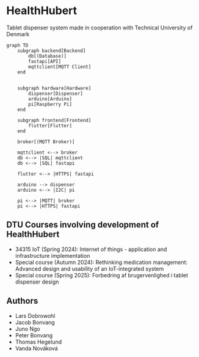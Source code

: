 # HealthHubert
Tablet dispenser system made in cooperation with Technical University of Denmark

```mermaid
graph TD
    subgraph backend[Backend]
        db[(Database)]
        fastapi[API]
        mqttclient[MQTT Client]
    end


    subgraph hardware[Hardware]
        dispenser[Dispenser]
        arduino[Arduino]
        pi[Raspberry Pi]
    end

    subgraph frontend[Frontend]
        flutter[Flutter]
    end

    broker[(MQTT Broker)]

    mqttclient <--> broker
    db <--> |SQL| mqttclient
    db <--> |SQL| fastapi

    flutter <--> |HTTPS| fastapi

    arduino --> dispenser
    arduino <--> |I2C| pi
    
    pi <--> |MQTT| broker
    pi <--> |HTTPS| fastapi
```

## DTU Courses involving development of HealthHubert
- 34315 IoT (Spring 2024):         Internet of things - application and infrastructure implementation
- Special course (Autumn 2024):    Rethinking medication management: Advanced design and usability of an IoT-integrated system 
- Special course (Spring 2025):    Forbedring af brugervenlighed i tablet dispenser design

## Authors
- Lars Dobrowohl
- Jacob Bonvang
- Juno Ngo
- Peter Bonvang
- Thomas Hegelund
- Vanda Nováková

